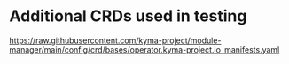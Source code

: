 # Additional CRDs used in testing

https://raw.githubusercontent.com/kyma-project/module-manager/main/config/crd/bases/operator.kyma-project.io_manifests.yaml